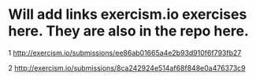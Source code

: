 # Will add links exercism.io exercises here. They are also in the repo here.
1 http://exercism.io/submissions/ee86ab01665a4e2b93d910f6f793fb27

2 http://exercism.io/submissions/8ca242924e514af68f848e0a476373c9
